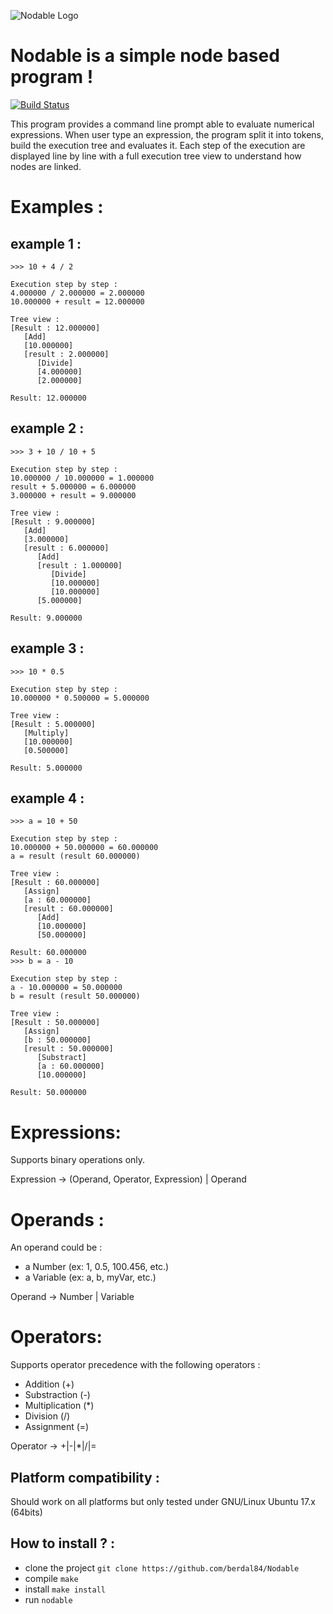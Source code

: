 ![Nodable Logo](https://github.com/berdal84/Nodable/blob/develop/data/icon.png)

Nodable is a simple node based program !
========================================
[![Build Status](https://travis-ci.org/berdal84/Nodable.svg?branch=master)](https://travis-ci.org/berdal84/Nodable)

This program provides a command line prompt able to evaluate numerical expressions.
When user type an expression, the program split it into tokens, build the execution tree and evaluates it. Each step of the execution are displayed line by line with a full execution tree view to understand how nodes are linked.

Examples :
==========

example 1 :
-----------
```
>>> 10 + 4 / 2

Execution step by step :
4.000000 / 2.000000 = 2.000000
10.000000 + result = 12.000000

Tree view :
[Result : 12.000000]
   [Add]
   [10.000000]
   [result : 2.000000]
      [Divide]
      [4.000000]
      [2.000000]

Result: 12.000000
```
example 2 :
-----------
```
>>> 3 + 10 / 10 + 5

Execution step by step :
10.000000 / 10.000000 = 1.000000
result + 5.000000 = 6.000000
3.000000 + result = 9.000000

Tree view :
[Result : 9.000000]
   [Add]
   [3.000000]
   [result : 6.000000]
      [Add]
      [result : 1.000000]
         [Divide]
         [10.000000]
         [10.000000]
      [5.000000]

Result: 9.000000
```

example 3 :
-----------
```
>>> 10 * 0.5

Execution step by step :
10.000000 * 0.500000 = 5.000000

Tree view :
[Result : 5.000000]
   [Multiply]
   [10.000000]
   [0.500000]

Result: 5.000000
```

example 4 :
-----------
```
>>> a = 10 + 50

Execution step by step :
10.000000 + 50.000000 = 60.000000
a = result (result 60.000000)

Tree view :
[Result : 60.000000]
   [Assign]
   [a : 60.000000]
   [result : 60.000000]
      [Add]
      [10.000000]
      [50.000000]

Result: 60.000000
>>> b = a - 10

Execution step by step :
a - 10.000000 = 50.000000
b = result (result 50.000000)

Tree view :
[Result : 50.000000]
   [Assign]
   [b : 50.000000]
   [result : 50.000000]
      [Substract]
      [a : 60.000000]
      [10.000000]

Result: 50.000000
```

Expressions:
============

Supports binary operations only.

Expression -> (Operand, Operator, Expression) | Operand

Operands :
==========

An operand could be :

- a Number (ex: 1, 0.5, 100.456, etc.)
- a Variable (ex: a, b, myVar, etc.)

Operand -> Number | Variable

Operators:
==========

Supports operator precedence with the following operators :

- Addition (+)
- Substraction (-)
- Multiplication (*)
- Division (/)
- Assignment (=)

Operator -> +|-|*|/|=

Platform compatibility :
------------------------
Should work on all platforms but only tested under GNU/Linux Ubuntu 17.x (64bits)

How to install ? :
------------------------
- clone the project `git clone https://github.com/berdal84/Nodable`
- compile `make`
- install `make install`
- run `nodable`

